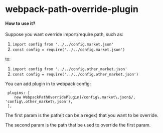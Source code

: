 # webpack-path-override-plugin

#### How to use it?

Suppose you want override import/require path, such as: 


1. `import config from '../../config.market.json'`
2. `const config = require('../../config.market.json')`

to:

1. `import config from '../../config.other_market.json'`
2. `const config = require('../../config.other_market.json')`

You can add plugin in to webpack config:

```
 plugins: [
    new WebpackPathOverridePlugin(/config\.market\.json$/, 'config\.other_market\.json'),
 ],
```

The first param is the path(it can be a regex) that you want to be override.

The second param is the path that be used to override the first param.
